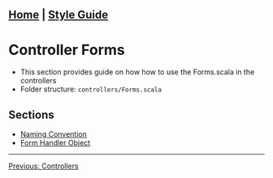 [Home](Home) | [Style Guide](Style-Guide)
---
# Controller Forms
- This section provides guide on how how to use the Forms.scala in the controllers
- Folder structure: `controllers/Forms.scala`
## Sections
- [Naming Convention](Style-Guide/Controllers/Forms/Naming-Convention)
- [Form Handler Object](Style-Guide/Controllers/Forms/Form-Handler-Object)
---
[Previous: Controllers](Style-Guide/Controllers)